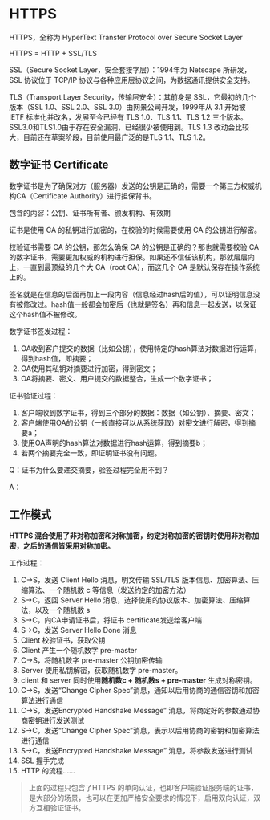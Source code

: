 # HTTPS

HTTPS，全称为 HyperText Transfer Protocol over Secure Socket Layer

HTTPS = HTTP + SSL/TLS

SSL（Secure Socket Layer，安全套接字层）：1994年为 Netscape 所研发，SSL 协议位于 TCP/IP 协议与各种应用层协议之间，为数据通讯提供安全支持。

TLS（Transport Layer Security，传输层安全）：其前身是 SSL，它最初的几个版本（SSL 1.0、SSL 2.0、SSL 3.0）由网景公司开发，1999年从 3.1 开始被 IETF 标准化并改名，发展至今已经有 TLS 1.0、TLS 1.1、TLS 1.2 三个版本。SSL3.0和TLS1.0由于存在安全漏洞，已经很少被使用到。TLS 1.3 改动会比较大，目前还在草案阶段，目前使用最广泛的是TLS 1.1、TLS 1.2。

## 数字证书 Certificate

数字证书是为了确保对方（服务器）发送的公钥是正确的，需要一个第三方权威机构CA（Certificate Authority）进行担保背书。

包含的内容：公钥、证书所有者、颁发机构、有效期

证书是使用 CA 的私钥进行加密的，在校验的时候需要使用 CA 的公钥进行解密。

校验证书需要 CA 的公钥，那怎么确保 CA 的公钥是正确的？那也就需要校验 CA 的数字证书，需要更加权威的机构进行担保。如果还不信任该机构，那就层层向上，一直到最顶级的几个大 CA（root CA），而这几个 CA 是默认保存在操作系统上的。

签名就是在信息的后面再加上一段内容（信息经过hash后的值），可以证明信息没有被修改过。hash值一般都会加密后（也就是签名）再和信息一起发送，以保证这个hash值不被修改。

数字证书签发过程：

1.  OA收到客户提交的数据（比如公钥），使用特定的hash算法对数据进行运算，得到hash值，即摘要；
2.  OA使用其私钥对摘要进行加密，得到密文；
3.  OA将摘要、密文、用户提交的数据整合，生成一个数字证书；

证书验证过程：

1.  客户端收到数字证书，得到三个部分的数据：数据（如公钥）、摘要、密文；
2.  客户端使用OA的公钥（一般直接可以从系统获取）对密文进行解密，得到摘要a；
3.  使用OA声明的hash算法对数据进行hash运算，得到摘要b；
4.  若两个摘要完全一致，即证明证书没有问题。



Q：证书为什么要递交摘要，验签过程完全用不到？

A：



## 工作模式

**HTTPS 混合使用了非对称加密和对称加密，约定对称加密的密钥时使用非对称加密，之后的通信皆采用对称加密。**

工作过程：

1.  C->S，发送 Client Hello 消息，明文传输 SSL/TLS 版本信息、加密算法、压缩算法、一个随机数 c 等信息（发送约定的加密方法）
2.  S->C，返回 Server Hello 消息，选择使用的协议版本、加密算法、压缩算法，以及一个随机数 s
3.  S->C，向CA申请证书后，将证书 certificate发送给客户端
4.  S->C，发送 Server Hello Done 消息
5.  Client 校验证书，获取公钥
6.  Client 产生一个随机数字 pre-master
7.  C->S，将随机数字 pre-master 公钥加密传输
8.  Server 使用私钥解密，获取随机数字 pre-master。
9.  client 和 server 同时使用**随机数c + 随机数s + pre-master** 生成对称密钥。
10.  C->S，发送“Change Cipher Spec”消息，通知以后用协商的通信密钥和加密算法进行通信
11.  C->S，发送Encrypted Handshake Message” 消息，将商定好的参数通过协商密钥进行发送测试
12.  S->C，发送“Change Cipher Spec”消息，表示以后用协商的密钥和加密算法进行通信
13.  S->C，发送Encrypted Handshake Message” 消息，将参数发送进行测试
14.  SSL 握手完成
15.  HTTP 的流程……



>   上面的过程只包含了HTTPS 的单向认证，也即客户端验证服务端的证书，是大部分的场景，也可以在更加严格安全要求的情况下，启用双向认证，双方互相验证证书。

